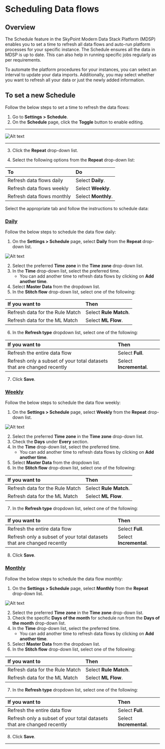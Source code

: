 # Scheduling Data flows
## Overview
The Schedule feature in the SkyPoint Modern Data Stack Platform (MDSP) enables you to set a time to refresh all data flows and auto-run platform processes for your specific instance. The Schedule ensures all the data in MDSP is up to date. This can also help in running specific jobs regularly as per requirements.

To automate the platform procedures for your instances, you can select an interval to update your data imports. Additionally, you may select whether you want to refresh all your data or just the newly added information.
## To set a new Schedule 
Follow the below steps to set a time to refresh the data flows:  
1. Go to **Settings > Schedule**.
2. On the **Schedule** page, click the **Toggle** button to enable editing.  

---

![Alt text](/doc_snippets/Schedule_Homepage.png)  

---
3. Click the **Repeat** drop-down list.  

4. Select the following options from the **Repeat** drop-down list:  

|To|Do|
|:-|:-|
|Refresh data flows daily|Select **Daily**.|
|Refresh data flows weekly|Select **Weekly**.|
|Refresh data flows monthly|Select **Monthly**.|  

Select the appropriate tab and follow the instructions to schedule data:

### [Daily](#tab/tabid-1)

Follow the below steps to schedule the data flow daily:
1. On the **Settings > Schedule** page, select **Daily** from the **Repeat** drop-down list.  

![Alt text](/doc_snippets/Schedule_Daily.png) 

2. Select the preferred **Time zone** in the **Time zone** drop-down list.
3. In the **Time** drop-down list, select the preferred time.   
   - You can add another time to refresh data flows by clicking on **Add another time**.
4. Select **Master Data** from the dropdown list.
5. In the **Stitch flow** drop-down list, select one of the following:

|If you want to|Then|
|:-|:-|
|Refresh data for the Rule Match|Select **Rule Match**.|
|Refresh data for the ML Match|Select **ML Flow**.|

6. In the **Refresh type** dropdown list, select one of the following:

|If you want to|Then|
|:-|:-|
|Refresh the entire data flow|Select **Full**.|
|Refresh only a subset of your total datasets that are changed recently|Select **Incremental**.|

7. Click **Save**.

### [Weekly](#tab/tabid-2)

Follow the below steps to schedule the data flow weekly:
1. On the **Settings > Schedule** page, select **Weekly** from the **Repeat** drop-down list.  

![Alt text](/doc_snippets/Schedule_Weekly.png)  

2. Select the preferred **Time zone** in the **Time zone** drop-down list. 
3. Check the **Days** under **Every** section.
4. In the **Time** drop-down list, select the preferred time.   
   - You can add another time to refresh data flows by clicking on **Add another time**.
5. Select **Master Data** from the dropdown list.
6. In the **Stitch flow** drop-down list, select one of the following:

|If you want to|Then|
|:-|:-|
|Refresh data for the Rule Match|Select **Rule Match**.|
|Refresh data for the ML Match|Select **ML Flow**.|

7. In the **Refresh type** dropdown list, select one of the following:

|If you want to|Then|
|:-|:-|
|Refresh the entire data flow|Select **Full**.|
|Refresh only a subset of your total datasets that are changed recently|Select **Incremental**.|

8. Click **Save**.

### [Monthly](#tab/tabid-3) 

Follow the below steps to schedule the data flow monthly:
1. On the **Settings > Schedule** page, select **Monthly** from the **Repeat** drop-down list.  

![Alt text](/doc_snippets/Schedule_Monthly.png)  

2. Select the preferred **Time zone** in the **Time zone** drop-down list. 
3. Check the specific **Days of the month** for schedule run from the **Days of the month** drop-down list. 
4. In the **Time** drop-down list, select the preferred time.   
   - You can add another time to refresh data flows by clicking on **Add another time**.
5. Select **Master Data** from the dropdown list.
6. In the **Stitch flow** drop-down list, select one of the following:

|If you want to|Then|
|:-|:-|
|Refresh data for the Rule Match|Select **Rule Match**.|
|Refresh data for the ML Match|Select **ML Flow**.|

7. In the **Refresh type** dropdown list, select one of the following:

|If you want to|Then|
|:-|:-|
|Refresh the entire data flow|Select **Full**.|
|Refresh only a subset of your total datasets that are changed recently|Select **Incremental**.|

8. Click **Save**.

---
